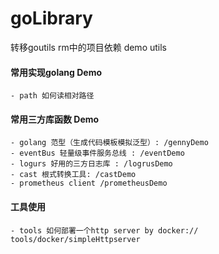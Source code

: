 # goLibrary
转移goutils rm中的项目依赖
demo utils
#### 常用实现golang Demo
    - path 如何读相对路径
#### 常用三方库函数 Demo
    - golang 范型（生成代码模板模拟泛型）: /gennyDemo
    - eventBus 轻量级事件服务总线 : /eventDemo
    - logurs 好用的三方日志库 : /logrusDemo
    - cast 根式转换工具: /castDemo
    - prometheus client /prometheusDemo
#### 工具使用
    - tools 如何部署一个http server by docker:// tools/docker/simpleHttpserver
        